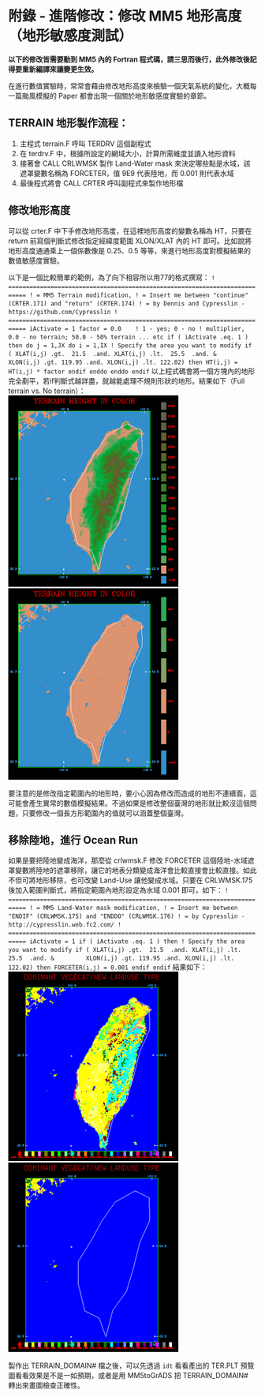 # 附錄 - 進階修改：修改 MM5 地形高度（地形敏感度測試）

**以下的修改皆需要動到 MM5 內的 Fortran 程式碼，請三思而後行，此外修改後記得要重新編譯來讓變更生效。**

在進行數值實驗時，常常會藉由修改地形高度來檢驗一個天氣系統的變化，大概每一篇颱風模擬的 Paper 都會出現一個關於地形敏感度實驗的章節。

## TERRAIN 地形製作流程：
1. 主程式 terrain.F 呼叫 TERDRV 這個副程式
2. 在 terdrv.F 中，根據所設定的網域大小，計算所需維度並讀入地形資料
3. 接著會 CALL CRLWMSK 製作 Land-Water mask 來決定哪些點是水域，該遮罩變數名稱為 FORCETER，值 9E9 代表陸地，而 0.001 則代表水域
4. 最後程式將會 CALL CRTER 呼叫副程式來製作地形檔

## 修改地形高度
可以從 crter.F 中下手修改地形高度，在這裡地形高度的變數名稱為 HT，只要在 return 前寫個判斷式修改指定經緯度範圍 XLON/XLAT 內的 HT 即可。比如說將地形高度通通乘上一個係數像是 0.25、0.5 等等，來進行地形高度對模擬結果的數值敏感度實驗。

以下是一個比較簡單的範例，為了向下相容所以用77的格式撰寫：
    ```
    ! ===========================================================================
    ! = MM5 Terrain modification,
    ! = Insert me between "continue" (CRTER.171) and "return" (CRTER.174)
    ! = by Dennis and Cypresslin - https://github.com/Cypresslin
    ! ===========================================================================
    iActivate = 1
    factor = 0.0	! 1 - yes; 0 - no
    ! multiplier, 0.0 - no terrain; 50.0 - 50% terrain ... etc
    if ( iActivate .eq. 1 ) then
      do j = 1,JX
      do i = 1,IX
        ! Specify the area you want to modify
        if ( XLAT(i,j) .gt.  21.5  .and. XLAT(i,j) .lt.  25.5  .and.
   &         XLON(i,j) .gt. 119.95 .and. XLON(i,j) .lt. 122.02) then
          HT(i,j) = HT(i,j) * factor
        endif
      enddo
      enddo
    endif
    ```
以上程式碼會將一個方塊內的地形完全剷平，若if判斷式越詳盡，就越能處理不規則形狀的地形。結果如下（Full terrain vs. No terrain）：
![原始地形圖](/images/TerrainFULL.png) ![剷平後的地形圖](images/TerrainNO.png)

要注意的是修改指定範圍內的地形時，要小心因為修改而造成的地形不連續面，這可能會產生異常的數值模擬結果。不過如果是修改整個臺灣的地形就比較沒這個問題，只要修改一個長方形範圍內的值就可以涵蓋整個臺灣。

## 移除陸地，進行 Ocean Run
如果是要把陸地變成海洋，那麼從 crlwmsk.F 修改 FORCETER 這個陸地-水域遮罩變數將陸地的遮罩移除，讓它的地表分類變成海洋會比較直接會比較直接。如此不但可將地形移除，也可改變 Land-Use 讓他變成水域。只要在 CRLWMSK.175 後加入範圍判斷式，將指定範圍內地形設定為水域 0.001 即可，如下：
    ```
    ! ===========================================================================
    ! = MM5 Land-Water mask modification,
    ! = Insert me between "ENDIF" (CRLWMSK.175) and "ENDDO" (CRLWMSK.176)
    ! = by Cypresslin - http://cypresslin.web.fc2.com/
    ! ===========================================================================
      iActivate = 1
      if ( iActivate .eq. 1 ) then
          ! Specify the area you want to modify
          if ( XLAT(i,j) .gt.  21.5  .and. XLAT(i,j) .lt.  25.5  .and.
     &         XLON(i,j) .gt. 119.95 .and. XLON(i,j) .lt. 122.02) then
            FORCETER(i,j) = 0.001
          endif
      endif
    ```
結果如下：
![修改前的地表分類](/images/LandUseNormal.png) ![修改後的地表分類](/images/LandUseOcean.png)

製作出 TERRAIN_DOMAIN# 檔之後，可以先透過 `idt` 看看產出的 TER.PLT 預覽圖看看效果是不是一如預期，或者是用 MM5toGrADS 把 TERRAIN_DOMAIN# 轉出來畫圖檢查正確性。
